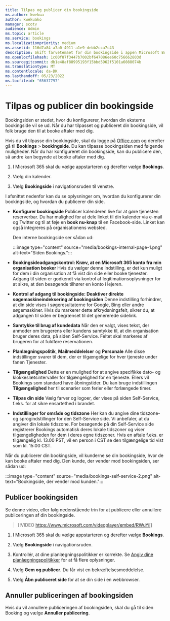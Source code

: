 ```yaml
---
title: Tilpas og publicer din bookingside
ms.author: kwekua
author: kwekuako
manager: scotv
audience: Admin
ms.topic: article
ms.service: bookings
ms.localizationpriority: medium
ms.assetid: 116d7a84-a7a0-4911-a1e9-debb2cca7c43
description: Skift farvetemaet for din bookingside i appen Microsoft Bookings.
ms.openlocfilehash: 1c00f87f3447b7002bf647086ee60c756662803d
ms.sourcegitcommit: db1e48af88995193f15bbd5962f5101a6088074b
ms.translationtype: MT
ms.contentlocale: da-DK
ms.lasthandoff: 05/23/2022
ms.locfileid: "65637797"
---
```

# <a name="customize-and-publish-your-booking-page"></a>Tilpas og publicer din bookingside

Bookingsiden er stedet, hvor du konfigurerer, hvordan din eksterne bookingside vil se ud. Når du har tilpasset og publiceret din bookingside, vil folk bruge den til at booke aftaler med dig.

Hvis du vil tilpasse din bookingside, skal du logge på [Office.com](https://office.com) og derefter gå til **Bookings** \> **bookingside**. Du kan tilpasse bookingsiden med følgende muligheder. Når du har konfigureret din bookingside, kan du publicere den, så andre kan begynde at booke aftaler med dig.

1. I Microsoft 365 skal du vælge appstarteren og derefter vælge **Bookings**.

1. Vælg din kalender.

1. Vælg **Bookingside** i navigationsruden til venstre.

I afsnittet nedenfor kan du se oplysninger om, hvordan du konfigurerer din bookingside, og hvordan du publicerer din side.

- **Konfigurer bookingside** Publicer kalenderen live for at gøre tjenesten reserverbar. Du har mulighed for at dele linket til din kalender via e-mail og Twitter og til at føje en **book nu-knap** til en Facebook-side. Linket kan også integreres på organisationens websted.

    Den interne bookingside ser sådan ud:

    :::image type="content" source="media/bookings-internal-page-1.png" alt-text="Siden Bookings.":::

- **Bookingsideadgangskontrol: Kræv, at en Microsoft 365 konto fra min organisation booker** Hvis du vælger denne indstilling, er det kun muligt for dem i din organisation at få vist din side eller booke tjenester. Adgang til siden er godkendt via kontrol af legitimationsoplysninger for at sikre, at den besøgende tilhører en konto i lejeren.

- **Kontrol af adgang til bookingside: Deaktiver direkte søgemaskineindeksering af bookingsiden** Denne indstilling forhindrer, at din side vises i søgeresultaterne for Google, Bing eller andre søgemaskiner. Hvis du markerer dette afkrydsningsfelt, sikrer du, at adgangen til siden er begrænset til det genererede sidelink.

- **Samtykke til brug af kundedata** Når den er valgt, vises tekst, der anmoder om brugerens eller kundens samtykke til, at din organisation bruger deres data, på siden Self-Service. Feltet skal markeres af brugeren for at fuldføre reservationen.

- **Planlægningspolitik**, **Mailmeddelelser** og **Personale** Alle disse indstillinger svarer til dem, der er tilgængelige for hver tjeneste under fanen Tjenester.

- **Tilgængelighed** Dette er en mulighed for at angive specifikke dato- og klokkeslætsintervaller for tilgængelighed for en tjeneste. Ellers vil Bookings som standard have åbningstider. Du kan bruge indstillingen **Tilgængelighed** her til scenarier som ferier eller forlængede timer.

- **Tilpas din side** Vælg farver og logoer, der vises på siden Self-Service, f.eks. for at sikre ensartethed i brandet.

- **Indstillinger for område og tidszone** Her kan du angive dine tidszone- og sprogindstillinger for den Self-Service side. Vi anbefaler, at du angiver din lokale tidszone. For besøgende på din Self-Service side registrerer Bookings automatisk deres lokale tidszoner og viser tilgængeligheden for dem i deres egne tidszoner. Hvis en aftale f.eks. er tilgængelig kl. 13.00 PST, vil en person i CST se den tilgængelige tid vist som kl. 15:00 CST.

Når du publicerer din bookingside, vil kunderne se din bookingside, hvor de kan booke aftaler med dig. Den kunde, der vender mod bookingsiden, ser sådan ud:

:::image type="content" source="media/bookings-self-service-2.png" alt-text="Bookingside, der vender mod kunden.":::

## <a name="publish-the-booking-page"></a>Publicer bookingsiden

Se denne video, eller følg nedenstående trin for at publicere eller annullere publiceringen af din bookingside.

> [!VIDEO https://www.microsoft.com/videoplayer/embed/RWuYil]

1. I Microsoft 365 skal du vælge appstarteren og derefter vælge **Bookings**.

1. Vælg **Bookingside** i navigationsruden.

1. Kontrollér, at dine planlægningspolitikker er korrekte. Se [Angiv dine planlægningspolitikker](set-scheduling-policies.md) for at få flere oplysninger.

1. Vælg **Gem og publicer**. Du får vist en bekræftelsesmeddelelse.

1. Vælg **Åbn publiceret side** for at se din side i en webbrowser.

## <a name="unpublish-the-booking-page"></a>Annuller publiceringen af bookingsiden

Hvis du vil annullere publiceringen af bookingsiden, skal du gå til siden Booking og vælge **Annuller publicering**.
